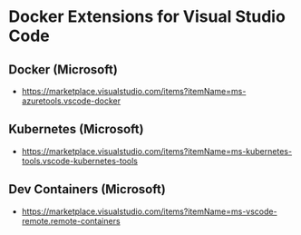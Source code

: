 # Docker Extensions for Visual Studio Code

## Docker (Microsoft)

- <https://marketplace.visualstudio.com/items?itemName=ms-azuretools.vscode-docker>

## Kubernetes (Microsoft)

- <https://marketplace.visualstudio.com/items?itemName=ms-kubernetes-tools.vscode-kubernetes-tools>

## Dev Containers (Microsoft)

- <https://marketplace.visualstudio.com/items?itemName=ms-vscode-remote.remote-containers>
